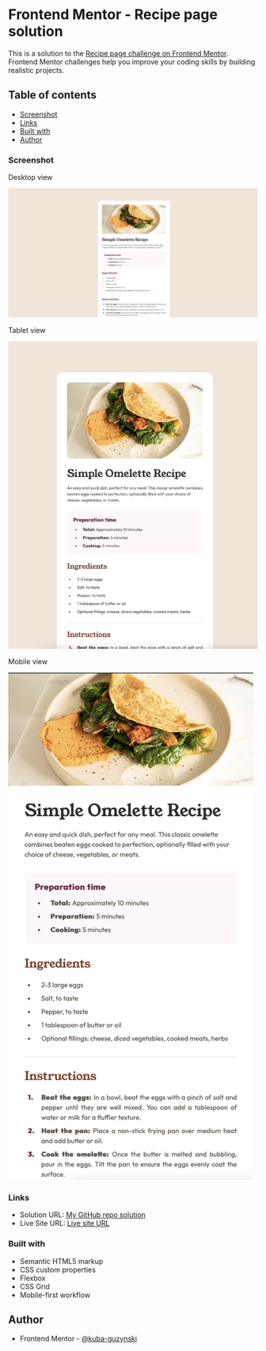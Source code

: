 # Frontend Mentor - Recipe page solution

This is a solution to the [Recipe page challenge on Frontend Mentor](https://www.frontendmentor.io/challenges/recipe-page-KiTsR8QQKm). Frontend Mentor challenges help you improve your coding skills by building realistic projects. 

## Table of contents

- [Screenshot](#screenshot)
- [Links](#links)
- [Built with](#built-with)
- [Author](#author)

### Screenshot

Desktop view

![](./screenshot_desktop.jpg)

Tablet view

![](./screenshot-tablet.jpg)

Mobile view

![](./screenshot-mobile.jpg)

### Links

- Solution URL: [My GitHub repo solution](https://github.com/kuba-guzynski/recipe-page-main-FrontendMentorProject)
- Live Site URL: [Live site URL](https://kuba-guzynski.github.io/recipe-page-main-FrontendMentorProject/)



### Built with

- Semantic HTML5 markup
- CSS custom properties
- Flexbox
- CSS Grid
- Mobile-first workflow

## Author

- Frontend Mentor - [@kuba-guzynski](https://www.frontendmentor.io/profile/kuba-guzynski)



